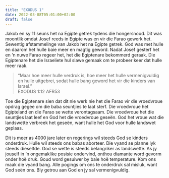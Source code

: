 ```yaml
---
title: "EXODUS 1"
date: 2022-03-08T05:01:00+02:00
draft: false
---
```

<html>
 <head></head>
 <body>
  <p>Jakob en sy 11 seuns het na Egipte getrek tydens die hongersnood. Dit was moontlik omdat Josef reeds in Egipte was en vir die Farao gewerk het. Sewentig afstammelinge van Jakob het na Egipte getrek. God was met hulle en daarom het hulle baie meer en magtig geword. Nadat Josef gesterf het en ‘n nuwe Farao regeer het, het die Egiptenare bekommerd geraak. Die Egiptenare het die Israeliete hul slawe gemaak om te probeer keer dat hulle meer raak.</p>
  <blockquote>
   <p>“Maar hoe meer hulle verdruk is, hoe meer het hulle vermenigvuldig en hulle uitgebrei, sodat hulle bang geword het vir die kinders van Israel.”<br>‭‭EXODUS‬ ‭1:12‬ ‭AFR53‬‬</p>
  </blockquote>
  <p>Toe die Egiptenare sien dat dit nie werk nie het die Farao vir die vroedvroue opdrag gegee om die baba seuntjies te laat sterf. Die vroedvroue het Egipteland en die Farao se wette verontagsaam. Die vroedvroue het die seuntjies laat leef en God het die vroedvroue geseën. God het vroue wat die landswette verbreek het geseën, want hulle het God voor hulle landswet geplaas.</p>
  <p>Dit is meer as 4000 jare later en regerings wil steeds God se kinders onderdruk. Hulle wil steeds ons babas aborteer. Die vyand se planne lyk steeds dieselfde. God se wette is steeds belangriker as landswette. As jy jouself in ‘n ongemaklike posisie ondervind, onthou diamante word gevorm onder hoë druk. Goud word gesuiwer by baie hoë temperature. Kom ons maak die vyand bang. Alle pogings om ons te onderdruk sal misluk, want God seën ons. Bly getrou aan God en jy sal vermenigvuldig.</p>
 </body>
</html>